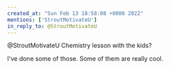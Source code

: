 ```yaml
---
created_at: "Sun Feb 13 18:58:08 +0000 2022"
mentions: ['StroutMotivateU']
in_reply_to: @StroutMotivateU
---
```


@StroutMotivateU Chemistry lesson with the kids?

I've done some of those. Some of them are really cool.